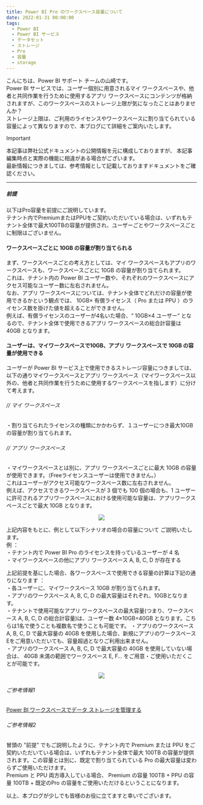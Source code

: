 ```yaml
---
title: Power BI Pro のワークスペース容量について
date: 2022-01-31 00:00:00 
tags:
  - Power BI
  - Power BI サービス
  - データセット
  - ストレージ
  - Pro
  - 容量
  - storage
---
```



こんにちは、Power BI サポート チームの山崎です。  
Power BI サービスでは、ユーザー個別に用意されるマイ ワークスペースや、他者と共同作業を行うために使用するアプリ ワークスペースにコンテンツが格納されますが、このワークスペースのストレージ上限が気になったことはありませんか？  
ストレージ上限は、ご利用のライセンスやワークスペースに割り当てられている容量によって異なりますので、本ブログにて詳細をご案内いたします。

<!-- more -->

> [!IMPORTANT]  
> 本記事は弊社公式ドキュメントの公開情報を元に構成しておりますが、
> 本記事編集時点と実際の機能に相違がある場合がございます。  
> 最新情報につきましては、参考情報として記載しておりますドキュメントをご確認ください。

---

##### 前提

以下はPro容量を前提にご説明しています。  
テナント内でPremiumまたはPPUをご契約いただいている場合は、いずれもテナント全体で最大100TBの容量が提供され、ユーザーごとやワークスペースごとに制限はございません。



#### ワークスペースごとに 10GB の容量が割り当てられる
まず、ワークスペースごとの考え方としては、マイ ワークスペースもアプリのワークスペースも、ワークスペースごとに 10GB の容量が割り当てられます。  
これは、テナント内の Power BI ユーザー数や、それぞれのワークスペースにアクセス可能なユーザー数に左右されません。  
なお、アプリ ワークスペースについては、テナント全体でどれだけの容量が使用できるかという観点では、 10GB× 有償ライセンス（ Pro または PPU ）のライセンス数を掛けた値を超えることができません。  
例えば、有償ライセンスのユーザーが4名いた場合、“ 10GB×4 ユーザー“ となるので、テナント全体で使用できるアプリ ワークスペースの総合計容量は 40GB となります。


#### ユーザーは、マイワークスペースで10GB、アプリ ワークスペースで 10GB の容量が使用できる
ユーザーが Power BI サービス上で使用できるストレージ容量につきましては、以下の通りマイワークスペースとアプリ ワークスペース（マイワークスペース以外の、他者と共同作業を行うために使用するワークスペースを指します）に分けて考えます。

###### // マイ ワークスペース  
・割り当てられたライセンスの種類にかかわらず、１ユーザーにつき最大10GBの容量が割り当てられます。  

###### // アプリ ワークスペース  
・マイワークスペースとは別に、アプリ ワークスペースごとに最大 10GB の容量が使用できます。（Freeライセンスユーザーは使用できません。）  
これはユーザーがアクセス可能なワークスペース数に左右されません。  
例えば、アクセスできるワークスペースが 3 個でも 100 個の場合も、1 ユーザーに許可されるアプリワークスペースにおける使用可能な容量は、アプリワークスペースごとで最大 10GB となります。

<div align="center">
<img src="1.png">
</div> 

上記内容をもとに、例として以下シナリオの場合の容量について ご説明いたします。   
例  ：  
・テナント内で Power BI Pro のライセンスを持っているユーザーが 4 名  
・マイワークスペースの他にアプリ ワークスペース A, B, C, D が存在する  

 
上記前提を基にした場合、各ワークスペースで使用できる容量の計算は下記の通りになります ：  
・各ユーザーに、マイワークスペース 10GB が割り当てられます。  
・アプリのワークスペース A, B, C, D の最大容量はそれぞれ、10GBとなります。  
・テナントで使用可能なアプリ ワークスペースの最大容量(つまり、ワークスペース A, B, C, D の総合計容量)は、ユーザー数 4×10GB=40GB となります。こちらは1名で使うことも複数名で使うことも可能です。
・アプリのワークスペース A, B, C, D で最大容量の 40GB を使用した場合、新規にアプリのワークスペースEをご用意いただいても、容量超過となりご利用出来ません。  
・アプリのワークスペース A, B, C, D で最大容量の 40GB を使用していない場合は、 40GB 未満の範囲でワークスペース E, F… をご用意・ご使用いただくことが可能です。 

<div align="center">
<img src="2.png">
</div>   


###### ご参考情報1  
[Power BI ワークスペースでデータ ストレージを管理する](https://learn.microsoft.com/ja-jp/power-bi/admin/service-admin-manage-your-data-storage-in-power-bi#manage-items-you-own)

###### ご参考情報2  
冒頭の ”前提” でもご説明したように、テナント内で Premium または PPU をご契約いただいている場合は、いずれもテナント全体で最大 100TB の容量が提供されます。この容量とは別に、既定で割り当てられている Pro の最大容量は変わらずご使用いただけます。  
Premium と PPU 両方導入している場合、 Premium の容量 100TB + PPU の容量 100TB + 既定のPro の容量をご使用いただけるということになります。
 



以上、本ブログが少しでも皆様のお役に立てますと幸いでございます。


